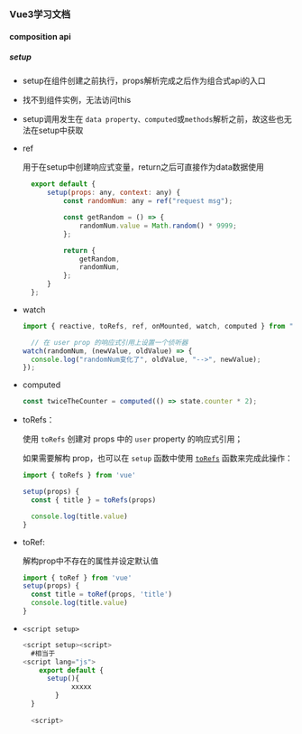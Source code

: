 ### Vue3学习文档



#### composition api



##### setup

- setup在组件创建之前执行，props解析完成之后作为组合式api的入口

- 找不到组件实例，无法访问this

- setup调用发生在 `data property、computed`或`methods`解析之前，故这些也无法在setup中获取

- ref

  用于在setup中创建响应式变量，return之后可直接作为data数据使用

  ```js
  	export default {
  		setup(props: any, context: any) {
  			const randomNum: any = ref("request msg");
  
  			const getRandom = () => {
  				randomNum.value = Math.random() * 9999;
  			};
  
  			return {
  				getRandom,
  				randomNum,
  			};
  		}
  	};
  ```

- watch

  ```js
  import { reactive, toRefs, ref, onMounted, watch, computed } from "vue";
  
  	// 在 user prop 的响应式引用上设置一个侦听器
  watch(randomNum, (newValue, oldValue) => {
  	console.log("randomNum变化了", oldValue, "-->", newValue);
  });
  ```

- computed

  ```js
  const twiceTheCounter = computed(() => state.counter * 2);
  ```

- toRefs：

  使用 `toRefs` 创建对 props 中的 `user` property 的响应式引用；

  如果需要解构 prop，也可以在 `setup` 函数中使用 [`toRefs`](https://v3.cn.vuejs.org/guide/reactivity-fundamentals.html#响应式状态解构) 函数来完成此操作：

  ```js
  import { toRefs } from 'vue'
  
  setup(props) {
    const { title } = toRefs(props)
  
    console.log(title.value)
  }
  ```

- toRef:

  解构prop中不存在的属性并设定默认值

  ```js
  import { toRef } from 'vue'
  setup(props) {
    const title = toRef(props, 'title')
    console.log(title.value)
  }
  ```

- `<script setup>`

  ```js
  <script setup><script>
    #相当于
  <script lang="js">
      export default {
  		setup(){
              xxxxx
          }
  	}
      
    <script>
  ```

  
